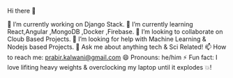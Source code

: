 Hi there 👋


🔭 I’m currently working on Django Stack.
🌱 I’m currently learning React,Angular ,MongoDB ,Docker ,Firebase.
👯 I’m looking to collaborate on Cloub Based Projects.
🤔 I’m looking for help with Machine Learning & Nodejs based Projects.
💬 Ask me about anything tech & Sci Related!
📫 How to reach me: prabir.kalwani@gmail.com
😄 Pronouns: he/him
⚡ Fun fact: I love lifiting heavy weights & overclocking my laptop until it explodes 💥!
